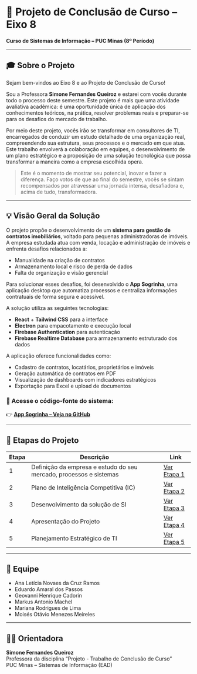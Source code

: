 # 📘 Projeto de Conclusão de Curso – Eixo 8  
**Curso de Sistemas de Informação – PUC Minas (8º Período)**

---

## 🎓 Sobre o Projeto

Sejam bem-vindos ao Eixo 8 e ao Projeto de Conclusão de Curso!

Sou a Professora **Simone Fernandes Queiroz** e estarei com vocês durante todo o processo deste semestre. Este projeto é mais que uma atividade avaliativa acadêmica: é uma oportunidade única de aplicação dos conhecimentos teóricos, na prática, resolver problemas reais e preparar-se para os desafios do mercado de trabalho.

Por meio deste projeto, vocês irão se transformar em consultores de TI, encarregados de conduzir um estudo detalhado de uma organização real, compreendendo sua estrutura, seus processos e o mercado em que atua. Este trabalho envolverá a colaboração em equipes, o desenvolvimento de um plano estratégico e a proposição de uma solução tecnológica que possa transformar a maneira como a empresa escolhida opera.

> Este é o momento de mostrar seu potencial, inovar e fazer a diferença. Faço votos de que ao final do semestre, vocês se sintam recompensados por atravessar uma jornada intensa, desafiadora e, acima de tudo, transformadora.

---

## 💡 Visão Geral da Solução

O projeto propõe o desenvolvimento de um **sistema para gestão de contratos imobiliários**, voltado para pequenas administradoras de imóveis. A empresa estudada atua com venda, locação e administração de imóveis e enfrenta desafios relacionados a:

- Manualidade na criação de contratos
- Armazenamento local e risco de perda de dados
- Falta de organização e visão gerencial

Para solucionar esses desafios, foi desenvolvido o **App Sogrinha**, uma aplicação desktop que automatiza processos e centraliza informações contratuais de forma segura e acessível.

A solução utiliza as seguintes tecnologias:
- **React** + **Tailwind CSS** para a interface
- **Electron** para empacotamento e execução local
- **Firebase Authentication** para autenticação
- **Firebase Realtime Database** para armazenamento estruturado dos dados

A aplicação oferece funcionalidades como:
- Cadastro de contratos, locatários, proprietários e imóveis
- Geração automática de contratos em PDF
- Visualização de dashboards com indicadores estratégicos
- Exportação para Excel e upload de documentos

### 🔗 Acesse o código-fonte do sistema:
👉 [**App Sogrinha – Veja no GitHub**](https://github.com/ICEI-PUC-Minas-PMV-SI/pmv-si-2025-1-pe8-t1-si-eixo8-t1-g5/tree/main/AppSogrinha)

---

## 📁 Etapas do Projeto

| Etapa | Descrição | Link |
|-------|-----------|------|
| 1 | Definição da empresa e estudo do seu mercado, processos e sistemas | [Ver Etapa 1](docs/etapa1/README.md) |
| 2 | Plano de Inteligência Competitiva (IC) | [Ver Etapa 2](docs/etapa2/README.md) |
| 3 | Desenvolvimento da solução de SI | [Ver Etapa 3](docs/etapa3/README.md) |
| 4 | Apresentação do Projeto | [Ver Etapa 4](https://github.com/ICEI-PUC-Minas-PMV-SI/pmv-si-2025-1-pe8-t1-si-eixo8-t1-g5/blob/main/docs/etapa4/README.md) |
| 5 | Planejamento Estratégico de TI | [Ver Etapa 5](https://github.com/ICEI-PUC-Minas-PMV-SI/pmv-si-2025-1-pe8-t1-si-eixo8-t1-g5/blob/main/docs/etapa5/README.md) |


---

## 👥 Equipe

- Ana Letícia Novaes da Cruz Ramos  
- Eduardo Amaral dos Passos  
- Geovanni Henrique Cadorin  
- Markus Antonio Machel  
- Mariana Rodrigues de Lima  
- Moisés Otávio Menezes Meireles  

---

## 👩‍🏫 Orientadora

**Simone Fernandes Queiroz**  
Professora da disciplina “Projeto - Trabalho de Conclusão de Curso”  
PUC Minas – Sistemas de Informação (EAD)


